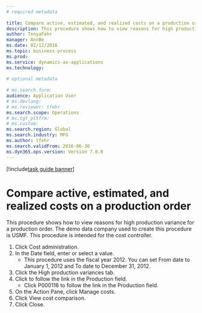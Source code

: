 ```yaml
--- 
# required metadata 
 
title: Compare active, estimated, and realized costs on a production order
description: This procedure shows how to view reasons for high production variance for a production order. 
author: TonyaFehr 
manager: AnnBe 
ms.date: 02/12/2016
ms.topic: business-process 
ms.prod:  
ms.service: dynamics-ax-applications 
ms.technology:  
 
# optional metadata 
 
# ms.search.form:   
audience: Application User 
# ms.devlang:  
# ms.reviewer: tfehr 
ms.search.scope: Operations 
# ms.tgt_pltfrm:  
# ms.custom:  
ms.search.region: Global
ms.search.industry: MFG
ms.author: tfehr 
ms.search.validFrom: 2016-06-30 
ms.dyn365.ops.version: Version 7.0.0 
---
```


[!include[task guide banner](../../includes/task-guide-banner.md)]

# Compare active, estimated, and realized costs on a production order

This procedure shows how to view reasons for high production variance for a production order. The demo data company used to create this procedure is USMF. This procedure is intended for the cost controller.

1. Click Cost administration.
2. In the Date field, enter or select a value.
    * This procedure uses the fiscal year 2012. You can set From date to January 1, 2012 and To date to December 31, 2012.  
3. Click the High production variances tab.
4. Click to follow the link in the Production field.
    * Click P000116 to follow the link in the Production field.  
5. On the Action Pane, click Manage costs.
6. Click View cost comparison.
7. Click Close.

